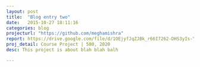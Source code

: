 ```yaml
---
layout: post
title:  "Blog entry two"
date:   2015-10-27 18:11:16
categories: blog
projecturl: "https://github.com/meghamishra"
report: https://drive.google.com/file/d/1OEjyfJqZJBk_r66I7262-DHS3yIs-Y0c/view
proj_detail: Course Project | 580, 2020
desc: This project is about blah blah balh

---
```

